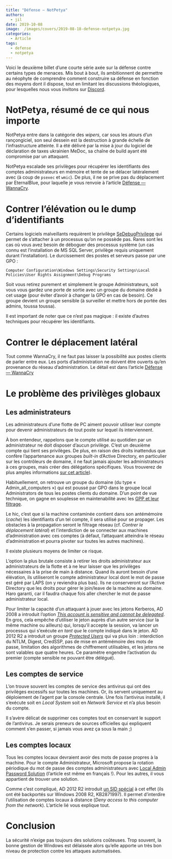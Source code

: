 ```yaml
---
title: "Défense — NotPetya"
authors:
  - jil
date: 2019-10-08
image:  /images/covers/2019-08-18-defense-notpetya.jpg
categories:
  - Article
tags:
  - defense
  - notpetya
---
```


Voici le deuxième billet d’une courte série axée sur la défense contre certains types de menaces. Mis bout à bout, ils ambitionnent de permettre au néophyte de comprendre comment construire sa défense en fonction des moyens dont il dispose, tout en limitant les discussions théologiques, pour lesquelles nous vous invitons sur [Discord][discord].

# NotPetya, résumé de ce qui nous importe

NotPetya entre dans la catégorie des *wipers*, car sous les atours d’un rançongiciel, son seul dessein est la destruction à grande échelle de l’infrastructure atteinte. Il a été délivré par la mise à jour du logiciel de déclaration de taxes ukrainien MeDoc, sa chaîne de build ayant été compromise par un attaquant.

NotPetya escalade ses privilèges pour récupérer les identifiants des comptes administrateurs en mémoire et tente de se délacer latéralement avec (à coup de `psexec` et `wmic`). De plus, il ne se prive pas du déplacement par EternalBlue, pour laquelle je vous renvoie à l’article [Défense — WannaCry][wannacry].

# Contrer l’élévation ou le dump d’identifiants

Certains logiciels malveillants requièrent le privilège [SeDebugPrivilege][debug] qui permet de s’attacher à un processus qu’on ne possède pas. Rares sont les cas où vous avez besoin de déboguer des processus système (un cas connu est l’installation de MS SQL Server, privilège requis uniquement durant l’installation). Le durcissement des postes et serveurs passe par une GPO : 

	Computer Configuration\Windows Settings\Security Settings\Local Policies\User Rights Assignment\Debug Programs

Soit vous retirez purement et simplement le groupe Administrateurs, soit vous vous gardez une porte de sortie avec un groupe du domaine dédié à cet usage (pour éviter d’avoir à changer la GPO en cas de besoin). Ce groupe devient un groupe sensible (à surveiller et mettre hors de portée des admins, toussa toussa).

Il est important de noter que ce n’est pas magique : il existe d’autres techniques pour récupérer les identifiants.


# Contrer le déplacement latéral

Tout comme WannaCry, il ne faut pas laisser la possibilité aux postes clients de parler entre eux. Les ports d’administration ne doivent être ouverts qu’en provenance du réseau d’administration. Le détail est dans l’article [Défense — WannaCry][wannacry]


# Le problème des privilèges globaux

## Les administrateurs 

Les administrateurs d’une flotte de PC aiment pouvoir utiliser leur compte pour devenir administrateurs de tout poste sur lequel ils interviennent. 

À bon entendeur, rappelons que le compte utilisé au quotidien par un administrateur ne doit disposer d’aucun privilège. C’est un deuxième compte qui tient ses privilèges. De plus, en raison des droits inattendus que confère l’appartenance aux groupes *built-in* d’Active Directory, en particulier sur les contrôleurs de domaine, il ne faut jamais ajouter les administrateurs à ces groupes, mais créer des délégations spécifiques. Vous trouverez de plus amples informations [sur cet article][builtin]).

Habituellement, on retrouve un groupe du domaine (du type « Admin_all_computers ») qui est poussé par GPO dans le groupe local Administrators de tous les postes clients du domaine. D’un point de vue technique, on gagne en souplesse en maintenabilité avec les [GPP et leur filtrage][gpp].

Le hic, c’est que si la machine contaminée contient dans son antémémoire (*cache*) les identifiants d’un tel compte, il sera utilisé pour se propager. Les obstacles à la propagation seront le filtrage réseau (cf. *Contrer le déplacement latéral*) et l’interdiction de se connecter aux machines d’administration avec ces comptes (à défaut, l’attaquant atteindra le réseau d’administration et pourra pivoter sur toutes les autres machines). 

Il existe plusieurs moyens de limiter ce risque.

L’option la plus brutale consiste à retirer les droits administrateur aux administrateurs de la flotte et à ne leur laisser que les privilèges nécessaires à la prise de main à distance. Quand ils auront besoin d’une élévation, ils utiliseront le compte administrateur local dont le mot de passe est géré par LAPS (on y reviendra plus bas). Ils ne conserveront sur l’Active Directory que les droits pour gérer le join/leave de la machine au domaine. Haro garanti, car il faudra chaque fois aller chercher le mot de passe administrateur local.

Pour limiter la capacité d’un attaquant à jouer avec les jetons Kerberos, AD 2008 a introduit l’option [*This account is sensitive and cannot be delegated*][nodelegation]. En gros, cela empêche d’utiliser le jeton auprès d’un autre service (sur la même machine ou ailleurs) qui, lorsqu’il accepte la session, va lancer un processus qui s’exécute *en tant que* le compte indiqué dans le jeton. AD 2012 R2 a introduit un groupe [*Protected Users*][protectedusers] qui va plus loin : interdiction du NTLM, Digest, CredSSP, pas de mise en antémémoire des mots de passe, limitation des algorithmes de chiffrement utilisables, et les jetons ne sont valables que quatre heures. Ce paramètre engendre l’activation du premier (compte sensible ne pouvant être délégué).

## Les comptes de service

L’on trouve souvent les comptes de service des antivirus qui ont des privilèges excessifs sur toutes les machines. Or, ils servent uniquement au déploiement de l’agent par la console centrale. Une fois l’antivirus installé, il s’exécute soit en *Local System* soit en *Network Service* et n’a plus besoin du compte. 

Il s’avère délicat de supprimer ces comptes tout en conservant le support de l’antivirus. Je serais preneurs de sources officielles qui expliquent comment s’en passer, si jamais vous avez ça sous la main ;)

## Les comptes locaux 

Tous les comptes locaux devraient avoir des mots de passe propres à la machine. Pour le compte Administrateur, Microsoft propose la rotation périodique du mot de passe des comptes administrateurs avec [Local Admin Password Solution][laps] (l’article est même en français !). Pour les autres, il vous appartient de trouver une solution.

Comme c’est compliqué, AD 2012 R2 introduit [un SID spécial][sidlocal] à cet effet (ils ont été backportés sur Windows 2008 R2, KB2871997). Il permet d’interdire l’utilisation de comptes locaux à distance (*Deny access to this computer from the network*). L’article lié vous explique tout.


# Conclusion

La sécurité n’exige pas toujours des solutions coûteuses. Trop souvent, la bonne gestion de Windows est délaissée alors qu’elle apporte un très bon niveau de protection contre les attaques automatisées.

[builtin]: https://www.jasonfilley.com/display/JF/Active+Directory+Built-In+Groups+Self-Elevation
[debug]: https://docs.microsoft.com/en-us/windows/security/threat-protection/security-policy-settings/debug-programs
[discord]: http://discord.comptoirsecu.fr
[gpp]: http://www.checkyourlogs.net/?p=22921
[laps]: https://blogs.technet.microsoft.com/arnaud/2015/11/25/local-admin-password-solution-laps/
[nodelegation]: https://blogs.technet.microsoft.com/poshchap/2015/05/01/security-focus-analysing-account-is-sensitive-and-cannot-be-delegated-for-privileged-accounts/
[protectedusers]: https://docs.microsoft.com/en-us/previous-versions/windows/it-pro/windows-server-2012-R2-and-2012/dn466518(v%3dws.11)
[sidlocal]: https://blogs.technet.microsoft.com/secguide/2014/09/02/blocking-remote-use-of-local-accounts/
[wannacry]: https://comptoirsecu.fr
